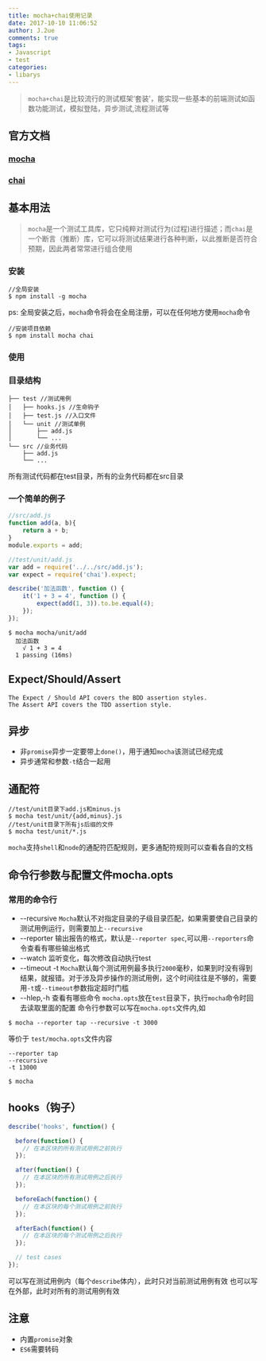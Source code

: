 ```yaml
---
title: mocha+chai使用记录
date: 2017-10-10 11:06:52
author: J.2ue
comments: true
tags:
- Javascript
- test
categories:
- libarys
---
```


>`mocha+chai`是比较流行的测试框架‘套装’，能实现一些基本的前端测试如函数功能测试，模拟登陆，异步测试,流程测试等

## 官方文档

### [mocha](http://mochajs.org/)
### [chai](http://chaijs.com/)

## 基本用法
>`mocha`是一个测试工具库，它只纯粹对测试行为(过程)进行描述；而`chai`是一个断言（推断）库，它可以将测试结果进行各种判断，以此推断是否符合预期，因此两者常常进行组合使用
### 安装
``` shell
//全局安装
$ npm install -g mocha
```
ps: 全局安装之后，`mocha`命令将会在全局注册，可以在任何地方使用`mocha`命令

``` shell
//安装项目依赖
$ npm install mocha chai
```
### 使用

### 目录结构
``` shell
├── test //测试用例
│   ├── hooks.js //生命钩子
│   ├── test.js //入口文件
│   └── unit //测试单例
│       ├── add.js
│       └── ...
└── src //业务代码
    ├── add.js
    └── ...
```
所有测试代码都在test目录，所有的业务代码都在src目录

### 一个简单的例子
``` javascript
//src/add.js
function add(a, b){
    return a + b;
}
module.exports = add;

```
``` javascript
//test/unit/add.js
var add = require('../../src/add.js');
var expect = require('chai').expect;

describe('加法函数', function () {
    it('1 + 3 = 4', function () {
        expect(add(1, 3)).to.be.equal(4);
    });
});
```
``` shell
$ mocha mocha/unit/add
  加法函数
    √ 1 + 3 = 4
  1 passing (16ms)
```

## Expect/Should/Assert
    The Expect / Should API covers the BDD assertion styles.
    The Assert API covers the TDD assertion style.

## 异步
- 非`promise`异步一定要带上`done()`，用于通知`mocha`该测试已经完成
- 异步通常和参数`-t`结合一起用

## 通配符
``` shell
//test/unit目录下add.js和minus.js
$ mocha test/unit/{add,minus}.js
//test/unit目录下所有js后缀的文件
$ mocha test/unit/*.js
```
`mocha`支持`shell`和`node`的通配符匹配规则，更多通配符规则可以查看各自的文档

## 命令行参数与配置文件mocha.opts
### 常用的命令行
- --recursive
`Mocha`默认不对指定目录的子级目录匹配，如果需要使自己目录的测试用例运行，则需要加上`--recursive`
- --reporter
输出报告的格式，默认是`--reporter spec`,可以用`--reporters`命令查看有哪些输出格式
- --watch
监听变化，每次修改自动执行test
- --timeout -t
`Mocha`默认每个测试用例最多执行`2000`毫秒，如果到时没有得到结果，就报错。对于涉及异步操作的测试用例，这个时间往往是不够的，需要用`-t`或`--timeout`参数指定超时门槛
- --hlep,-h
查看有哪些命令
`mocha.opts`放在`test`目录下，执行`mocha`命令时回去读取里面的配置
命令行参数可以写在`mocha.opts`文件内,如
``` shell
$ mocha --reporter tap --recursive -t 3000
```
等价于
`test/mocha.opts`文件内容
``` opts
--reporter tap
--recursive
-t 13000
```
``` shell
$ mocha
```

## hooks（钩子）
``` javascript
describe('hooks', function() {

  before(function() {
    // 在本区块的所有测试用例之前执行
  });

  after(function() {
    // 在本区块的所有测试用例之后执行
  });

  beforeEach(function() {
    // 在本区块的每个测试用例之前执行
  });

  afterEach(function() {
    // 在本区块的每个测试用例之后执行
  });

  // test cases
});
```
可以写在测试用例内（每个`describe`体内），此时只对当前测试用例有效
也可以写在外部，此时对所有的测试用例有效

## 注意
- 内置`promise`对象
- `ES6`需要转码
